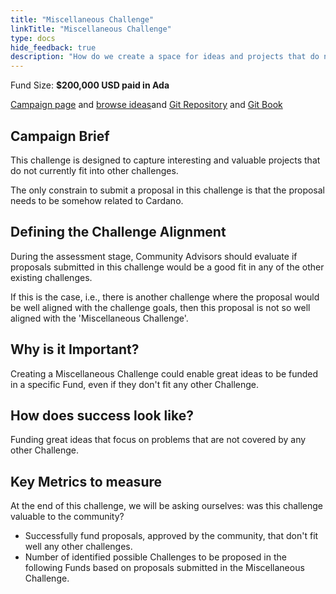 ```yaml
---
title: "Miscellaneous Challenge"
linkTitle: "Miscellaneous Challenge"
type: docs
hide_feedback: true
description: "How do we create a space for ideas and projects that do not fit any of the other current Challenges?"
---
```

Fund Size: **$200,000 USD paid in Ada**

[Campaign page](https://cardano.ideascale.com/a/campaign-home/26248) and [browse ideas](https://cardano.ideascale.com/a/ideas/top/campaign-filter/byids/campaigns/26248/stage/unspecified)and [Git Repository](https://github.com/Catalyst-Challenges/F7-Miscellaneous-Challenge) and [Git Book](https://quality-assurance-dao.gitbook.io/catalyst-fund-7-challenges/fund-7/miscellaneous-challenges)

## Campaign Brief

This challenge is designed to capture interesting and valuable projects that do not currently fit into other challenges.

The only constrain to submit a proposal in this challenge is that the proposal needs to be somehow related to Cardano.

## Defining the Challenge Alignment

During the assessment stage, Community Advisors should evaluate if proposals submitted in this challenge would be a good fit in any of the other existing challenges.

If this is the case, i.e., there is another challenge where the proposal would be well aligned with the challenge goals, then this proposal is not so well aligned with the 'Miscellaneous Challenge'.

## Why is it Important?

Creating a Miscellaneous Challenge could enable great ideas to be funded in a specific Fund, even if they don't fit any other Challenge.


## How does success look like?

Funding great ideas that focus on problems that are not covered by any other Challenge.

## Key Metrics to measure

At the end of this challenge, we will be asking ourselves: was this challenge valuable to the community?

- Successfully fund proposals, approved by the community, that don't fit well any other challenges.
- Number of identified possible Challenges to be proposed in the following Funds based on proposals submitted in the Miscellaneous Challenge.

